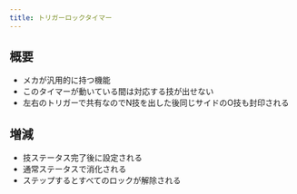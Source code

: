 ```yaml
---
title: トリガーロックタイマー
---
```


## 概要
* メカが汎用的に持つ機能
* このタイマーが動いている間は対応する技が出せない
* 左右のトリガーで共有なのでN技を出した後同じサイドのO技も封印される

## 増減
* 技ステータス完了後に設定される
* 通常ステータスで消化される
* ステップするとすべてのロックが解除される